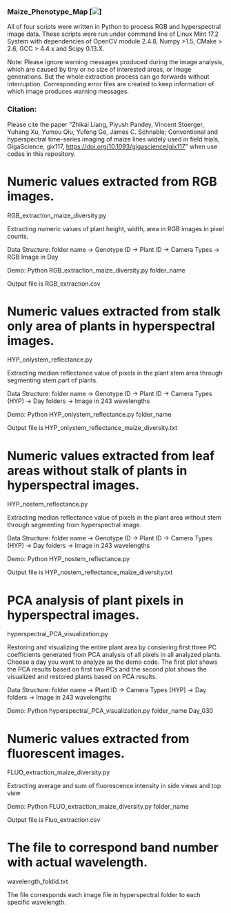 ### Maize_Phenotype_Map [![](https://img.shields.io/github/watchers/badges/shields.svg?style=social&label=Watch)]
All of four scripts were written in Python to process RGB and hyperspectral image data. These scripts were run under command line of Linux Mint 17.2 System with dependencies of OpenCV module 2.4.8, Numpy >1.5, CMake > 2.6, GCC > 4.4.x and Scipy 0.13.X. 

Note: Please ignore warning messages produced during the image analysis, which are caused by tiny or no size of interested areas, or image generations. But the whole extraction process can go forwards without interruption. Corresponding error files are created to keep information of which image produces warning messages.

### Citation:
Please cite the paper "Zhikai Liang, Piyush Pandey, Vincent Stoerger, Yuhang Xu, Yumou Qiu, Yufeng Ge, James C. Schnable; Conventional and hyperspectral time-series imaging of maize lines widely used in field trials, GigaScience, gix117, https://doi.org/10.1093/gigascience/gix117" when use codes in this repository.
 
# Numeric values extracted from RGB images. 

RGB_extraction_maize_diversity.py

Extracting numeric values of plant height, width, area in RGB images in pixel counts.

Data Structure: folder name -> Genotype ID -> Plant ID -> Camera Types -> RGB Image in Day

Demo: Python RGB_extraction_maize_diversity.py folder_name

Output file is RGB_extraction.csv

# Numeric values extracted from stalk only area of plants in hyperspectral images. 

HYP_onlystem_reflectance.py

Extracting median reflectance value of pixels in the plant stem area through segmenting stem part of plants.

Data Structure: folder name -> Genotype ID -> Plant ID -> Camera Types (HYP) -> Day folders -> Image in 243 wavelengths

Demo: Python HYP_onlystem_reflectance.py folder_name

Output file is HYP_onlystem_reflectance_maize_diversity.txt

# Numeric values extracted from leaf areas without stalk of plants in hyperspectral images. 

HYP_nostem_reflectance.py

Extracting median reflectance value of pixels in the plant area without stem through segmenting from hyperspectral image.

Data Structure: folder name -> Genotype ID -> Plant ID -> Camera Types (HYP) -> Day folders -> Image in 243 wavelengths

Demo: Python HYP_nostem_reflectance.py

Output file is HYP_nostem_reflectance_maize_diversity.txt

# PCA analysis of plant pixels in hyperspectral images.

hyperspectral_PCA_visualization.py

Restoring and visualizing the entire plant area by consiering first three PC coefficients generated from PCA analysis of all pixels in all analyzed plants. Choose a day you want to analyze as the demo code. The first plot shows the PCA results based on first two PCs and the second plot shows the visualized and restored plants based on PCA results.

Data Structure: folder name -> Plant ID -> Camera Types (HYP) -> Day folders -> Image in 243 wavelengths

Demo: Python hyperspectral_PCA_visualization.py folder_name Day_030

# Numeric values extracted from fluorescent images. 

FLUO_extraction_maize_diversity.py

Extracting average and sum of fluorescence intensity in side views and top view

Demo: Python FLUO_extraction_maize_diversity.py folder_name

Output file is Fluo_extraction.csv

# The file to correspond band number with actual wavelength. 

wavelength_foldid.txt

The file corresponds each image file in hyperspectral folder to each specific wavelength.
